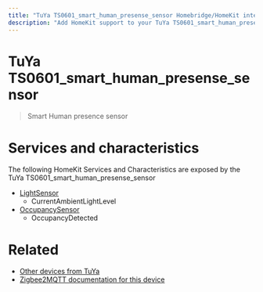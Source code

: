 ```yaml
---
title: "TuYa TS0601_smart_human_presense_sensor Homebridge/HomeKit integration"
description: "Add HomeKit support to your TuYa TS0601_smart_human_presense_sensor, using Homebridge, Zigbee2MQTT and homebridge-z2m."
---
```

<!---
This file has been GENERATED using src/docgen/docgen.ts
DO NOT EDIT THIS FILE MANUALLY!
-->
# TuYa TS0601_smart_human_presense_sensor
> Smart Human presence sensor


# Services and characteristics
The following HomeKit Services and Characteristics are exposed by
the TuYa TS0601_smart_human_presense_sensor

* [LightSensor](../../sensors.md)
  * CurrentAmbientLightLevel
* [OccupancySensor](../../sensors.md)
  * OccupancyDetected


# Related
* [Other devices from TuYa](../index.md#tuya)
* [Zigbee2MQTT documentation for this device](https://www.zigbee2mqtt.io/devices/TS0601_smart_human_presense_sensor.html)